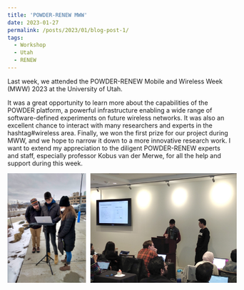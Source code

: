 ```yaml
---
title: 'POWDER-RENEW MWW'
date: 2023-01-27
permalink: /posts/2023/01/blog-post-1/
tags:
  - Workshop
  - Utah
  - RENEW
---
```


Last week, we attended the POWDER-RENEW Mobile and Wireless Week (MWW) 2023 at the University of Utah.

It was a great opportunity to learn more about the capabilities of the POWDER platform, a powerful infrastructure enabling a wide range of software-defined experiments on future wireless networks.
It was also an excellent chance to interact with many researchers and experts in the hashtag#wireless area.
Finally, we won the first prize for our project during MWW, and we hope to narrow it down to a more innovative research work.
I want to extend my appreciation to the diligent POWDER-RENEW experts and staff, especially professor Kobus van der Merwe, for all the help and support during this week.

[//]: # (<img src="/images/my_images/IMG_20230124_154625251_HDR.jpg" alt="MWW" title="MWW" style="width: 40%; margin: 10px auto; display: block;">)

[//]: # (<img src="/images/my_images/IMG_20230127_154708512.jpg" alt="MWW" title="MWW" style="width: 40%; margin: 10px auto; display: block;">)

<div style="display: flex; justify-content: space-between; gap: 10px;">
  <img src="/images/my_images/IMG_20230124_154625251_HDR.jpg" alt="Image 1" style="width: 35%;">
  <img src="/images/my_images/IMG_20230127_154708512.jpg" alt="Image 2" style="width: 65%;">
</div>